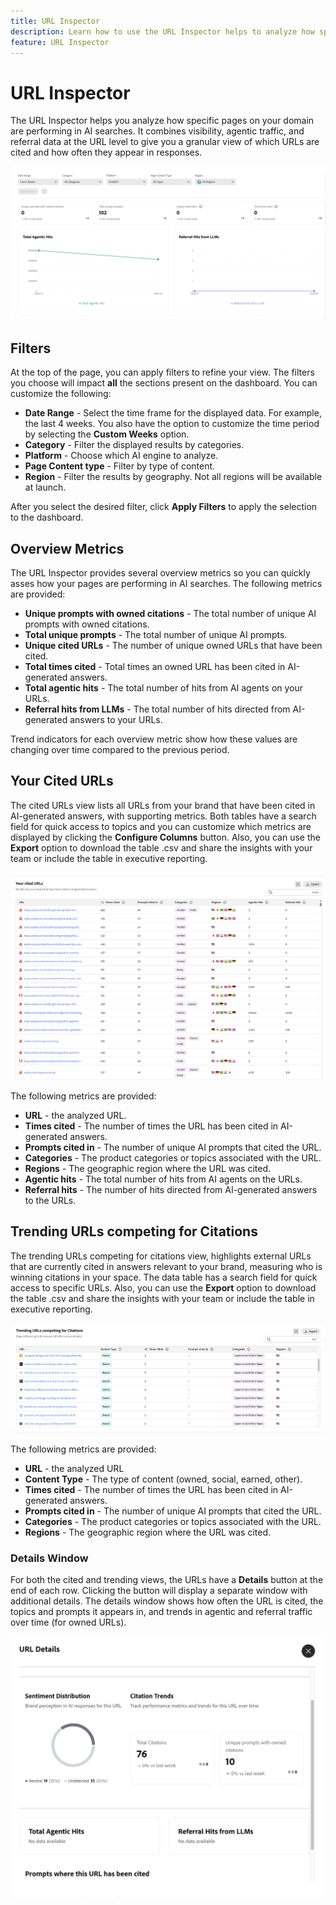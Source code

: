 ```yaml
---
title: URL Inspector
description: Learn how to use the URL Inspector helps to analyze how specific pages on your domain are performing in AI searches.
feature: URL Inspector
---
```


# URL Inspector

The URL Inspector helps you analyze how specific pages on your domain are performing in AI searches. It combines visibility, agentic traffic, and referral data at the URL level to give you a granular view of which URLs are cited and how often they appear in responses.

![URL Inspector](/help/dashboards/assets/url-insp.png)

## Filters

At the top of the page, you can apply filters to refine your view. The filters you choose will impact **all** the sections present on the dashboard. You can customize the following:

* **Date Range** - Select the time frame for the displayed data. For example, the last 4 weeks. You also have the option to customize the time period by selecting the **Custom Weeks** option.
* **Category** - Filter the displayed results by categories.
* **Platform** - Choose which AI engine to analyze.
* **Page Content type** - Filter by type of content.
* **Region** - Filter the results by geography. Not all regions will be available at launch.

After you select the desired filter, click **Apply Filters** to apply the selection to the dashboard.

## Overview Metrics

The URL Inspector provides several overview metrics so you can quickly asses how your pages are performing in AI searches. The following metrics are provided:

* **Unique prompts with owned citations** - The total number of unique AI prompts with owned citations.
* **Total unique prompts** - The total number of unique AI prompts.
* **Unique cited URLs** - The number of unique owned URLs that have been cited.
* **Total times cited** - Total times an owned URL has been cited in AI-generated answers.
* **Total agentic hits** - The total number of hits from AI agents on your URLs.
* **Referral hits from LLMs** - The total number of hits directed from AI-generated answers to your URLs.

Trend indicators for each overview metric show how these values are changing over time compared to the previous period.

## Your Cited URLs

The cited URLs view lists all URLs from your brand that have been cited in AI-generated answers, with supporting metrics. Both tables have a search field for quick access to topics and you can customize which metrics are displayed by clicking the **Configure Columns** button. Also, you can use the **Export** option to download the table .csv and share the insights with your team or include the table in executive reporting.

![Cited URLs](/help/dashboards/assets/cited-urls.png)

The following metrics are provided:

* **URL** - the analyzed URL.
* **Times cited** - The number of times the URL has been cited in AI-generated answers.
* **Prompts cited in** - The number of unique AI prompts that cited the URL.
* **Categories** - The product categories or topics associated with the URL.
* **Regions** - The geographic region where the URL was cited.
* **Agentic hits** - The total number of hits from AI agents on the URLs.
* **Referral hits** - The number of hits directed from AI-generated answers to the URLs.

## Trending URLs competing for Citations

The trending URLs competing for citations view, highlights external URLs that are currently cited in answers relevant to your brand, measuring who is winning citations in your space. The data table has a search field for quick access to specific URLs. Also, you can use the **Export** option to download the table .csv and share the insights with your team or include the table in executive reporting.

![Trending URLs competing for Citations](/help/dashboards/assets/trend-url.png)

The following metrics are provided:

* **URL** - the analyzed URL
* **Content Type** - The type of content (owned, social, earned, other).
* **Times cited** - The number of times the URL has been cited in AI-generated answers.
* **Prompts cited in** - The number of unique AI prompts that cited the URL.
* **Categories** - The product categories or topics associated with the URL.
* **Regions** - The geographic region where the URL was cited.

### Details Window

For both the cited and trending views, the URLs have a **Details** button at the end of each row. Clicking the button will display a separate window with additional details. The details window shows how often the URL is cited, <!--the sentiment of AI responses where it is mentioned,--> the topics and prompts it appears in, and trends in agentic and referral traffic over time (for owned URLs).

![Details Window](/help/dashboards/assets/details-url.png)
